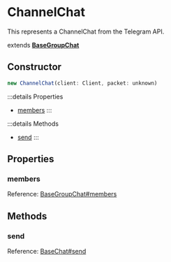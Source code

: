 # ChannelChat
This represents a ChannelChat from the Telegram API.

extends <b>[BaseGroupChat](./BaseGroupChat)</b>

## Constructor
```js
new ChannelChat(client: Client, packet: unknown)
```

:::details Properties
- [members](#members)
:::

:::details Methods
- [send](#send)
:::

## Properties
### members
Reference: [BaseGroupChat#members](./BaseGroupChat#members)

## Methods
### send
Reference: [BaseChat#send](./BaseChat#send)